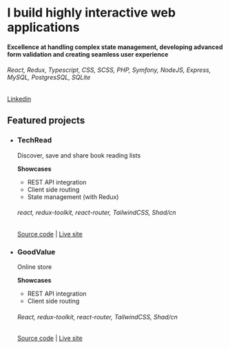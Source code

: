 # I build highly interactive web applications

#### Excellence at handling complex state management, developing advanced form validation and creating seamless user experience

###### React, Redux, Typescript, CSS, SCSS, PHP, Symfony, NodeJS, Express, MySQL, PostgresSQL, SQLite

[Linkedin](https://linkedin.com/in/wonddark)

## Featured projects

- ### TechRead

  Discover, save and share book reading lists

  **Showcases**

  - REST API integration
  - Client side routing
  - State management (with Redux)

  ###### react, redux-toolkit, react-router, TailwindCSS, Shad/cn

  [Source code](https://github.com/wonddark/techread) | [Live site](https://techread.vercel.app/)

- ### GoodValue
  
  Online store

  **Showcases**

  - REST API integration
  - Client side routing
  
  ###### React, redux-toolkit, react-router, TailwindCSS, Shad/cn

  [Source code](https://github.com/wonddark/goodvalue) | [Live site](https://goodvalue.vercel.app/)
